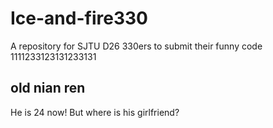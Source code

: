 # Ice-and-fire330
A repository for SJTU D26 330ers to submit their funny code
1111233123131233131
## old nian ren
He is 24 now!
But where is his girlfriend?
